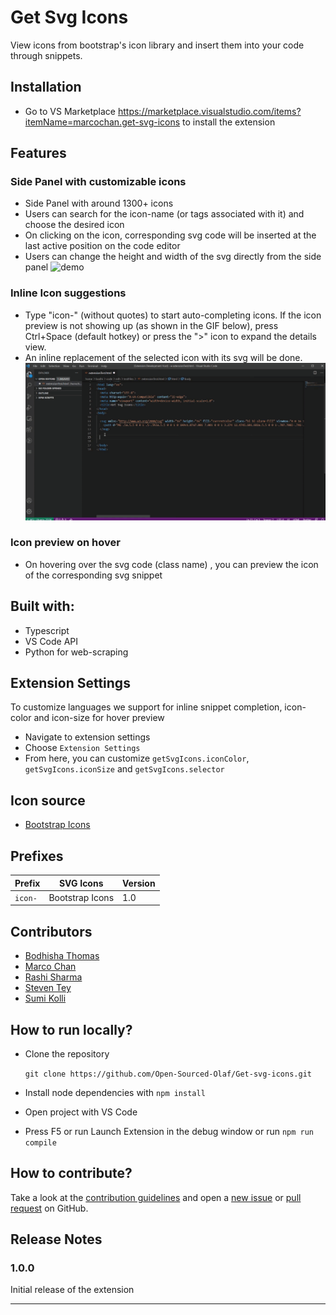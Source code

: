 # Get Svg Icons
View icons from bootstrap's icon library and insert them into your code through snippets.

## Installation

- Go to VS Marketplace https://marketplace.visualstudio.com/items?itemName=marcochan.get-svg-icons to install the extension

## Features

### Side Panel with customizable icons

- Side Panel with around 1300+ icons
- Users can search for the icon-name (or tags associated with it) and choose the desired icon
- On clicking on the icon, corresponding svg code will be inserted at the last active position on the code editor
- Users can change the height and width of the svg directly from the side panel
![demo](https://raw.githubusercontent.com/anjalisoni3655/Get-svg-icons/staging/screenshots/side-panel.gif)


### Inline Icon suggestions

- Type "icon-" (without quotes) to start auto-completing icons. If the icon preview is not showing up (as shown in the GIF below), press Ctrl+Space (default hotkey) or press the  ">" icon to expand the details view.
- An inline replacement of the selected icon with its svg will be done.
![demo](https://raw.githubusercontent.com/Open-Sourced-Olaf/Get-svg-icons/staging/screenshots/inline_icon_completion.gif)

### Icon preview on hover
- On hovering over the svg code (class name) , you can preview the icon of the corresponding svg snippet

## Built with:
- Typescript
- VS Code API
- Python for web-scraping

## Extension Settings

To customize languages we support for inline snippet completion, icon-color and icon-size for hover preview

- Navigate to extension settings
- Choose ```Extension Settings```
- From here, you can customize ```getSvgIcons.iconColor```, ```getSvgIcons.iconSize``` and ```getSvgIcons.selector```

## Icon source
- [Bootstrap Icons](https://github.com/twbs/icons)

## Prefixes

| Prefix         | SVG Icons                           | Version |
|----------------|-------------------------------------|---------|
| `icon-`           | Bootstrap Icons              | 1.0     |

## Contributors

- [Bodhisha Thomas](https://github.com/bodhisha)
- [Marco Chan](https://github.com/m2chan)
- [Rashi Sharma](https://github.com/rashi-s17)
- [Steven Tey](https://github.com/steven-tey)
- [Sumi Kolli](https://github.com/sgkolli535)

## How to run locally?
- Clone the repository

  ```git clone https://github.com/Open-Sourced-Olaf/Get-svg-icons.git```
- Install node dependencies with ```npm install```
- Open project with VS Code
- Press F5 or run Launch Extension in the debug window or run ```npm run compile```

## How to contribute?
Take a look at the [contribution guidelines](https://github.com/Open-Sourced-Olaf/Get-svg-icons.git
) and open a [new issue](https://github.com/Open-Sourced-Olaf/Get-svg-icons/issues) or [pull request](https://github.com/Open-Sourced-Olaf/Get-svg-icons/pulls) on GitHub.

## Release Notes

### 1.0.0

Initial release of the extension

-----------------------------------------------------------------------------------------------------------


